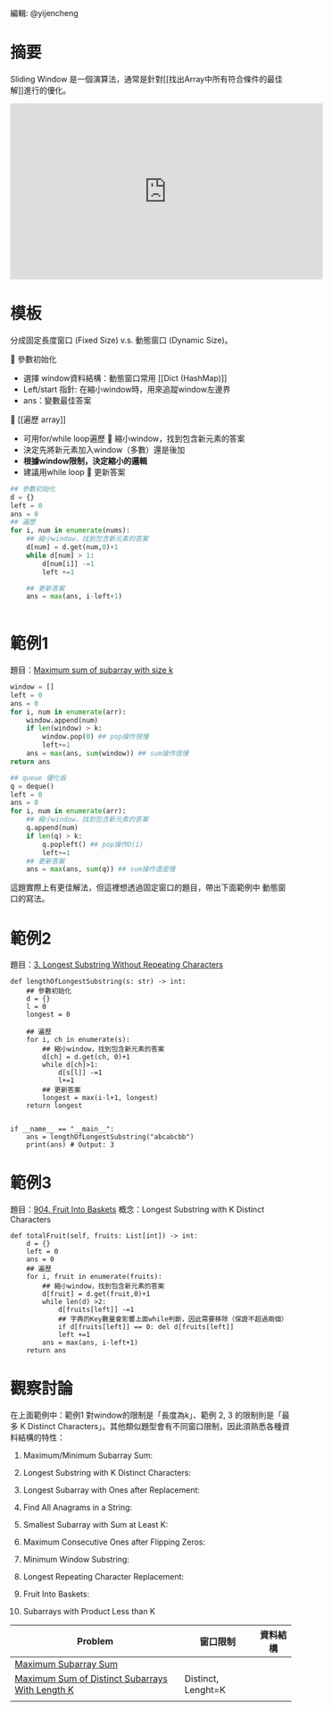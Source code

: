 編輯: @yijencheng
# 摘要
Sliding Window 是一個演算法，通常是針對[[找出Array中所有符合條件的最佳解]]進行的優化。
<iframe width="560" height="315" src="https://www.youtube.com/embed/GcW4mgmgSbw?si=ZTYGQGikCAgV818X" title="YouTube video player" frameborder="0" allow="accelerometer; autoplay; clipboard-write; encrypted-media; gyroscope; picture-in-picture; web-share" referrerpolicy="strict-origin-when-cross-origin" allowfullscreen></iframe>


# 模板
分成固定長度窗口 (Fixed Size)  v.s. 動態窗口 (Dynamic Size)。

🍎 參數初始化
* 選擇 window資料結構：動態窗口常用 [[Dict (HashMap)]]
* Left/start 指針: 在縮小window時，用來追蹤window左邊界
* ans：變數最佳答案

🍎 [[遍歷 array]] 
* 可用for/while loop遍歷
🍎 縮小window，找到包含新元素的答案
* 決定先將新元素加入window（多數）還是後加
* **根據window限制，決定縮小的邏輯**
* 建議用while loop 
🍎 更新答案
```python
## 參數初始化
d = {}
left = 0 
ans = 0
## 遍歷
for i, num in enumerate(nums):
	## 縮小window，找到包含新元素的答案
	d[num] = d.get(num,0)+1
	while d[num] > 1:
		d[num[i]] -=1
		left +=1

	## 更新答案
	ans = max(ans, i-left+1)
	
```

# 範例1
題目：[Maximum sum of subarray with size k](https://www.geeksforgeeks.org/dsa/find-maximum-minimum-sum-subarray-size-k/)
```python
window = []
left = 0
ans = 0
for i, num in enumerate(arr):
	window.append(num) 
	if len(window) > k:
		window.pop(0) ## pop操作很慢
		left+=1
	ans = max(ans, sum(window)) ## sum操作很慢
return ans

## queue 優化版
q = deque()
left = 0
ans = 0
for i, num in enumerate(arr):
	## 縮小window，找到包含新元素的答案
	q.append(num) 
	if len(q) > k:
		q.popleft() ## pop操作O(1)
		left+=1
	## 更新答案
	ans = max(ans, sum(q)) ## sum操作還是慢
```

這題實際上有更佳解法，但這裡想透過固定窗口的題目，帶出下面範例中 動態窗口的寫法。

# 範例2
題目：[3. Longest Substring Without Repeating Characters](https://leetcode.com/problems/longest-substring-without-repeating-characters/)
```run-python
def lengthOfLongestSubstring(s: str) -> int:
	## 參數初始化
	d = {}
	l = 0
	longest = 0
	
	## 遍歷
	for i, ch in enumerate(s):
		## 縮小window，找到包含新元素的答案
		d[ch] = d.get(ch, 0)+1
		while d[ch]>1:
			d[s[l]] -=1
			l+=1
		## 更新答案
		longest = max(i-l+1, longest)
	return longest


if __name__ == "__main__":
	ans = lengthOfLongestSubstring("abcabcbb") 
	print(ans) # Output: 3

```

# 範例3
題目：[904. Fruit Into Baskets](https://leetcode.com/problems/fruit-into-baskets/description/)
概念：Longest Substring with K Distinct Characters
```run-python
def totalFruit(self, fruits: List[int]) -> int:
	d = {}
	left = 0
	ans = 0
	## 遍歷
	for i, fruit in enumerate(fruits):
		## 縮小window，找到包含新元素的答案
		d[fruit] = d.get(fruit,0)+1
		while len(d) >2:
			d[fruits[left]] -=1
			## 字典的Key數量會影響上面while判斷，因此需要移除（保證不超過兩個）
			if d[fruits[left]] == 0: del d[fruits[left]] 
			left +=1
		ans = max(ans, i-left+1)
	return ans
```


# 觀察討論
在上面範例中：範例1 對window的限制是「長度為k」、範例 2, 3 的限制則是「最多 K Distinct Characters」。其他類似題型會有不同窗口限制，因此須熟悉各種資料結構的特性：

1. Maximum/Minimum Subarray Sum:

2. Longest Substring with K Distinct Characters:
3. Longest Subarray with Ones after Replacement:
4. Find All Anagrams in a String:
5. Smallest Subarray with Sum at Least K:
6. Maximum Consecutive Ones after Flipping Zeros:
7. Minimum Window Substring:
8. Longest Repeating Character Replacement:
9. Fruit Into Baskets:
10. Subarrays with Product Less than K

| Problem                                                                                                                          | 窗口限制               | 資料結構 |
| -------------------------------------------------------------------------------------------------------------------------------- | ------------------ | ---- |
| [Maximum Subarray Sum](https://leetcode.com/problems/maximum-subarray)                                                           |                    |      |
| [Maximum Sum of Distinct Subarrays With Length K](https://leetcode.com/problems/maximum-sum-of-distinct-subarrays-with-length-k) | Distinct, Lenght=K |      |
|                                                                                                                                  |                    |      |
